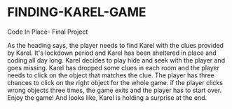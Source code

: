 # FINDING-KAREL-GAME
Code In Place- Final Project


As the heading says, the player needs to find Karel with the clues provided by Karel.   It's lockdown period and Karel has been sheltered in place and coding all day long. Karel decides to play hide and seek with the player and goes missing.   Karel has dropped some clues in each room and the player needs to click on the object that matches the clue. The player has three chances to click on the right object for the whole game. if the player clicks wrong objects three times, the game exits and the player has to start over.   Enjoy the game! And looks like, Karel is holding a surprise at the end. 
